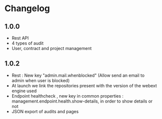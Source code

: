 # Changelog
## 1.0.0
- Rest API
- 4 types of audit
- User, contract and project management

## 1.0.2
- Rest : New key "admin.mail.whenblocked" (Allow send an email to admin when user is blocked)
- At launch we link the repositories present with the version of the webext engine used
- Endpoint healthcheck , new key in common properties : management.endpoint.health.show-details, in order to show details or not
- JSON export of audits and pages